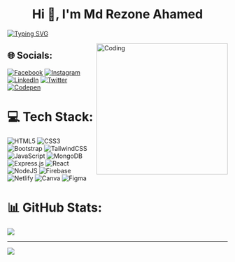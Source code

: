 <h1 align="center">Hi 👋, I'm Md Rezone Ahamed</h1>

[![Typing SVG](https://readme-typing-svg.herokuapp.com?font=Fira+Code&pause=1000&color=00F71E&random=false&width=435&lines=I’m+currently+learning+Front+End+Development)](https://git.io/typing-svg)

<img align="right" alt="Coding" width="300" src="https://i.pinimg.com/originals/81/17/8b/81178b47a8598f0c81c4799f2cdd4057.gif">

## 🌐 Socials:

[![Facebook](https://img.shields.io/badge/Facebook-%231877F2.svg?logo=Facebook&logoColor=white)](https://facebook.com/rezoneprins) [![Instagram](https://img.shields.io/badge/Instagram-%23E4405F.svg?logo=Instagram&logoColor=white)](https://instagram.com/rezoneprince) [![LinkedIn](https://img.shields.io/badge/LinkedIn-%230077B5.svg?logo=linkedin&logoColor=white)](https://linkedin.com/in/rezoneprince) [![Twitter](https://img.shields.io/badge/Twitter-%231DA1F2.svg?logo=Twitter&logoColor=white)](https://twitter.com/rezoneprince) [![Codepen](https://img.shields.io/badge/Codepen-000000?style=for-the-badge&logo=codepen&logoColor=white)](https://codepen.io/rezoneprince)

# 💻 Tech Stack:

![HTML5](https://img.shields.io/badge/html5-%23E34F26.svg?style=for-the-badge&logo=html5&logoColor=white) ![CSS3](https://img.shields.io/badge/css3-%231572B6.svg?style=for-the-badge&logo=css3&logoColor=white) ![Bootstrap](https://img.shields.io/badge/bootstrap-%238511FA.svg?style=for-the-badge&logo=bootstrap&logoColor=white) ![TailwindCSS](https://img.shields.io/badge/tailwindcss-%2338B2AC.svg?style=for-the-badge&logo=tailwind-css&logoColor=white) ![JavaScript](https://img.shields.io/badge/javascript-%23323330.svg?style=for-the-badge&logo=javascript&logoColor=%23F7DF1E) ![MongoDB](https://img.shields.io/badge/MongoDB-%234ea94b.svg?style=for-the-badge&logo=mongodb&logoColor=white) ![Express.js](https://img.shields.io/badge/express.js-%23404d59.svg?style=for-the-badge&logo=express&logoColor=%2361DAFB) ![React](https://img.shields.io/badge/react-%2320232a.svg?style=for-the-badge&logo=react&logoColor=%2361DAFB) ![NodeJS](https://img.shields.io/badge/node.js-6DA55F?style=for-the-badge&logo=node.js&logoColor=white) ![Firebase](https://img.shields.io/badge/Firebase-039BE5?style=for-the-badge&logo=Firebase&logoColor=white) ![Netlify](https://img.shields.io/badge/netlify-%23000000.svg?style=for-the-badge&logo=netlify&logoColor=#00C7B7) ![Canva](https://img.shields.io/badge/Canva-%2300C4CC.svg?style=for-the-badge&logo=Canva&logoColor=white) ![Figma](https://img.shields.io/badge/figma-%23F24E1E.svg?style=for-the-badge&logo=figma&logoColor=white)

# 📊 GitHub Stats:

![](http://github-profile-summary-cards.vercel.app/api/cards/profile-details?&theme=blue_green)

---

[![](https://visitcount.itsvg.in/api?id=rezoneprince&icon=0&color=0)](https://visitcount.itsvg.in)

<!-- Proudly created with GPRM ( https://gprm.itsvg.in ) -->
